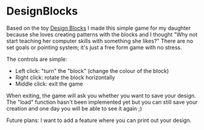 # DesignBlocks

Based on the toy [Design Blocks](https://cdn.shopify.com/s/files/1/0279/6945/products/design-blocks-16-color-cubes-block-puzzle-3_1024x1024.jpg?v=1395690897)
I made this simple game for my daughter because she loves creating patterns with the blocks and I thought "Why not start teaching her computer skills with something she likes?"
There are no set goals or pointing system; it's just a free form game with no stress.

The controls are simple:
- Left click: "turn" the "block" (change the colour of the block)
- Right click: rotate the block horizontally
- Middle click: exit the game

When exiting, the game will ask you whether you want to save your design. The "load" function hasn't been implemented yet but you can still save your creation and one day you will be able to see it again ;)

Future plans: I want to add a feature where you can print out your design.
